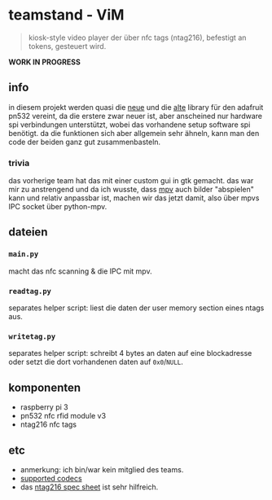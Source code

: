 # teamstand - ViM

> kiosk-style video player der über nfc tags (ntag216), befestigt an tokens, gesteuert wird.

**WORK IN PROGRESS**

## info

in diesem projekt werden quasi die [neue](https://github.com/adafruit/Adafruit_CircuitPython_PN532/blob/master/examples/pn532_readwrite_ntag2xx.py)
und die [alte](https://github.com/adafruit/Adafruit_Python_PN532/blob/master/Adafruit_PN532/PN532.py) library für den adafruit pn532 vereint, da die erstere zwar neuer ist, aber anscheined nur hardware spi verbindungen unterstützt, wobei das vorhandene setup software spi benötigt.
da die funktionen sich aber allgemein sehr ähneln, kann man den code der beiden ganz gut zusammenbasteln.

### trivia

das vorherige team hat das mit einer custom gui in gtk gemacht. das war mir zu anstrengend und da ich wusste, dass [mpv](https://github.com/mpv-player/mpv) auch bilder "abspielen" kann und relativ anpassbar ist, machen wir das jetzt damit, also über mpvs IPC socket über python-mpv.

## dateien

### `main.py`
macht das nfc scanning & die IPC mit mpv.

### `readtag.py`
separates helper script: liest die daten der user memory section eines ntags aus.

### `writetag.py`
separates helper script: schreibt 4 bytes an daten auf eine blockadresse oder setzt die dort vorhandenen daten auf `0x0`/`NULL`.

## komponenten
* raspberry pi 3
* pn532 nfc rfid module v3
* ntag216 nfc tags

## etc

* anmerkung: ich bin/war kein mitglied des teams.
* [supported codecs](https://ffmpeg.org/general.html#Supported-File-Formats_002c-Codecs-or-Features)
* das [ntag216 spec sheet](https://www.nxp.com/docs/en/data-sheet/NTAG213_215_216.pdf) ist sehr hilfreich.

